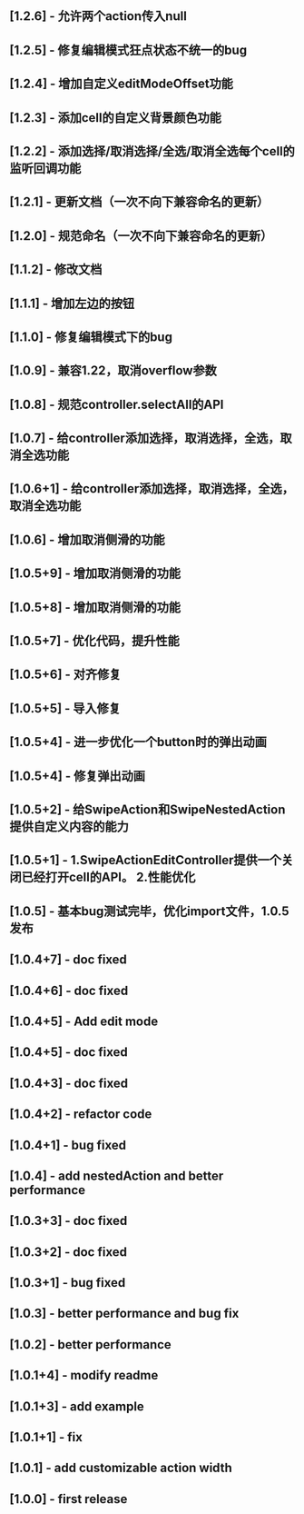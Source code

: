## [1.2.6] - 允许两个action传入null
## [1.2.5] - 修复编辑模式狂点状态不统一的bug
## [1.2.4] - 增加自定义editModeOffset功能
## [1.2.3] - 添加cell的自定义背景颜色功能
## [1.2.2] - 添加选择/取消选择/全选/取消全选每个cell的监听回调功能
## [1.2.1] - 更新文档（一次不向下兼容命名的更新）
## [1.2.0] - 规范命名（一次不向下兼容命名的更新）
## [1.1.2] - 修改文档
## [1.1.1] - 增加左边的按钮
## [1.1.0] - 修复编辑模式下的bug
## [1.0.9] - 兼容1.22，取消overflow参数
## [1.0.8] - 规范controller.selectAll的API
## [1.0.7] - 给controller添加选择，取消选择，全选，取消全选功能
## [1.0.6+1] - 给controller添加选择，取消选择，全选，取消全选功能
## [1.0.6] - 增加取消侧滑的功能
## [1.0.5+9] - 增加取消侧滑的功能
## [1.0.5+8] - 增加取消侧滑的功能
## [1.0.5+7] - 优化代码，提升性能
## [1.0.5+6] - 对齐修复
## [1.0.5+5] - 导入修复
## [1.0.5+4] - 进一步优化一个button时的弹出动画
## [1.0.5+4] - 修复弹出动画
## [1.0.5+2] - 给SwipeAction和SwipeNestedAction提供自定义内容的能力
## [1.0.5+1] - 1.SwipeActionEditController提供一个关闭已经打开cell的API。  2.性能优化
## [1.0.5] - 基本bug测试完毕，优化import文件，1.0.5发布
## [1.0.4+7] - doc fixed
## [1.0.4+6] - doc fixed
## [1.0.4+5] - Add edit mode
## [1.0.4+5] - doc fixed
## [1.0.4+3] - doc fixed
## [1.0.4+2] - refactor code
## [1.0.4+1] - bug fixed
## [1.0.4] - add nestedAction and better performance
## [1.0.3+3] - doc fixed
## [1.0.3+2] - doc fixed
## [1.0.3+1] - bug fixed
## [1.0.3] - better performance and bug fix
## [1.0.2] - better performance
## [1.0.1+4] - modify readme
## [1.0.1+3] - add example
## [1.0.1+1] - fix
## [1.0.1] - add customizable action width
## [1.0.0] - first release